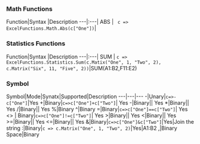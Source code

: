 ### Math Functions

Function|Syntax |Description
---|:---|
ABS | ```  c => ExcelFunctions.Math.Abs(c["One"]) ```|

### Statistics Functions

Function|Syntax |Description
---|:---|
SUM | ``` c => ExcelFunctions.Statistics.Sum(c.Matix("One", 1, "Two", 2), c.Matrix("Six", 11, "Five", 2)) ```|SUM(A1:B2,F11:E2)

### Symbol

Symbol|Mode|Synatx|Supported|Description
---|---|---
-|Unary|```c=>-c["One"]```|Yes
+|Binary|```c=>c["One"]+c["Two"]```| Yes
-|Binary|| Yes
\*|Binary|| Yes
/|Binary|| Yes
%|Binary
\^|Binary
=|Binary|```c=>c["One"]==c["Two"]```| Yes
\<\> | Binary|```c=>c["One"]!=c["Two"]```| Yes
\>|Binary|| Yes
\<|Binary|| Yes
\>=|Binary|| Yes
\<=|Binary|| Yes
&|Binary|```c=>c["One"]&c["Two"]```|Yes|Join the string
:|Binary|```c => c.Matrix("One", 1, "Two", 2)```|Yes|A1:B2
,|Binary
Space|Binary

